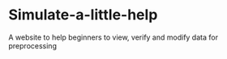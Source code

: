 # Simulate-a-little-help
A website to help beginners to view, verify and modify data for preprocessing
